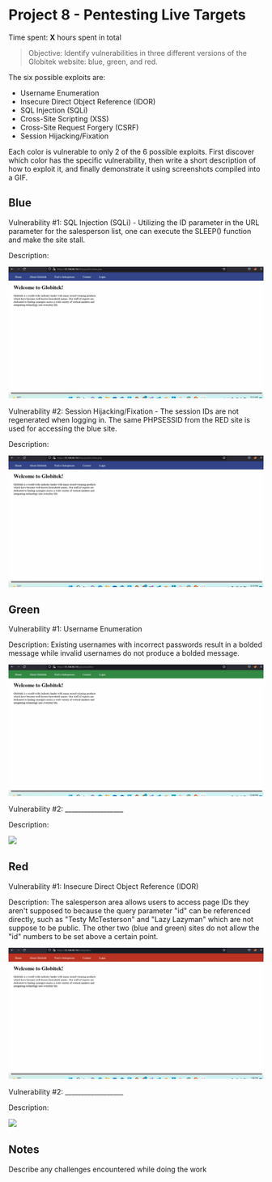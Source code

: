 # Project 8 - Pentesting Live Targets

Time spent: **X** hours spent in total

> Objective: Identify vulnerabilities in three different versions of the Globitek website: blue, green, and red.

The six possible exploits are:

* Username Enumeration
* Insecure Direct Object Reference (IDOR)
* SQL Injection (SQLi)
* Cross-Site Scripting (XSS)
* Cross-Site Request Forgery (CSRF)
* Session Hijacking/Fixation

Each color is vulnerable to only 2 of the 6 possible exploits. First discover which color has the specific vulnerability, then write a short description of how to exploit it, and finally demonstrate it using screenshots compiled into a GIF.

## Blue

Vulnerability #1: SQL Injection (SQLi) - Utilizing the ID parameter in the URL parameter for the salesperson list, one can execute the SLEEP() function and make the site stall.

Description:

<img src="Rowe_Blue_1.gif">

Vulnerability #2: Session Hijacking/Fixation - The session IDs are not regenerated when logging in. The same PHPSESSID from the RED site is used for accessing the blue site.

Description:

<img src="Rowe_Blue_2.gif">

## Green

Vulnerability #1: Username Enumeration

Description: Existing usernames with incorrect passwords result in a bolded message while invalid usernames do not produce a bolded message.

<img src="Rowe_Green_1.gif">

Vulnerability #2: __________________

Description:

<img src="green-vuln2.gif">


## Red

Vulnerability #1: Insecure Direct Object Reference (IDOR)

Description: The salesperson area allows users to access page IDs they aren't supposed to because the query parameter "id" can be referenced directly, such as "Testy McTesterson" and "Lazy Lazyman" which are not suppose to be public. The other two (blue and green) sites do not allow the "id" numbers to be set above a certain point.

<img src="Rowe_Red_1.gif">

Vulnerability #2: __________________

Description:

<img src="red-vuln2.gif">


## Notes

Describe any challenges encountered while doing the work
